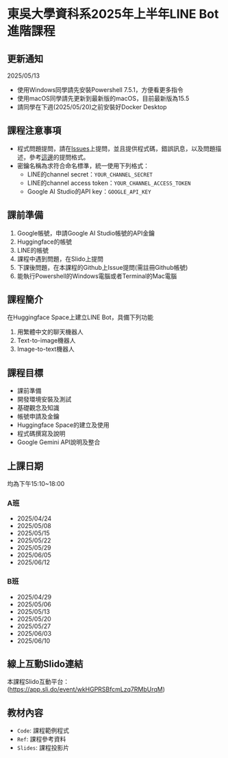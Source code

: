 # 東吳大學資科系2025年上半年LINE Bot進階課程

## 更新通知
2025/05/13
* 使用Windows同學請先安裝Powershell 7.5.1，方便看更多指令
* 使用macOS同學請先更新到最新版的macOS，目前最新版為15.5
* 請同學在下週(2025/05/20)之前安裝好Docker Desktop

## 課程注意事項

* 程式問題提問，請在[Issues](https://github.com/joshhu/sculinebot2025/issues)上提問，並且提供程式碼，錯誤訊息，以及問題描述，參考[這邊](https://github.com/joshhu/sculinebot2024/issues/10)的提問格式。
* 密鑰名稱為求符合命名標準，統一使用下列格式：
    - LINE的channel secret：`YOUR_CHANNEL_SECRET`
    - LINE的channel access token：`YOUR_CHANNEL_ACCESS_TOKEN`
    - Google AI Studio的API key：`GOOGLE_API_KEY`

## 課前準備
1. Google帳號，申請Google AI Studio帳號的API金鑰
2. Huggingface的帳號
3. LINE的帳號
4. 課程中遇到問題，在Slido上提問
5. 下課後問題，在本課程的Github上Issue提問(需註冊Github帳號)
6. 能執行Powershell的Windows電腦或者Terminal的Mac電腦

## 課程簡介
在Huggingface Space上建立LINE Bot，具備下列功能
1. 用繁體中文的聊天機器人
2. Text-to-image機器人
3. Image-to-text機器人

## 課程目標
- 課前準備
- 開發環境安裝及測試
- 基礎觀念及知識
- 帳號申請及金鑰
- Huggingface Space的建立及使用
- 程式碼撰寫及說明
- Google Gemini API說明及整合

## 上課日期
均為下午15:10~18:00

### A班
- 2025/04/24
- 2025/05/08
- 2025/05/15
- 2025/05/22
- 2025/05/29
- 2025/06/05
- 2025/06/12

### B班
- 2025/04/29
- 2025/05/06
- 2025/05/13
- 2025/05/20
- 2025/05/27
- 2025/06/03
- 2025/06/10

## 線上互動Slido連結
 本課程Slido互動平台：(https://app.sli.do/event/wkHGPRSBfcmLzq7RMbUrqM)
 
## 教材內容
- `Code`: 課程範例程式
- `Ref`: 課程參考資料
- `Slides`: 課程投影片